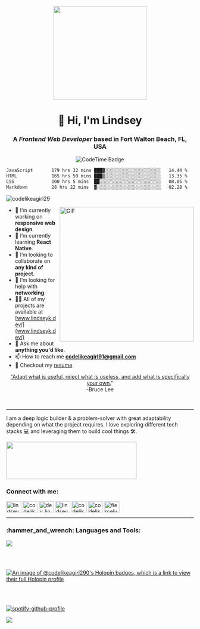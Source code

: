 <div id="header" align="center">
  <img src="https://media.giphy.com/media/jrnlTtQdMwdpzXs1l7/giphy.gif" width="250"/>
</div>
<h1 align="center">👋 Hi, I'm Lindsey</h1>
<h3 align="center">A <i>Frontend Web Developer</i> based in Fort Walton Beach, FL, USA</h3>

<p align="center">
<img href="https://codetime.dev" alt="CodeTime Badge" src="https://img.shields.io/endpoint?style=social&color=222&url=https%3A%2F%2Fapi.codetime.dev%2Fshield%3Fid%3D20558%26project%3D%26in=0">
</p>

<!--START_SECTION:waka-->

```txt
JavaScript       179 hrs 32 mins ███▓░░░░░░░░░░░░░░░░░░░░░   14.44 %
HTML             165 hrs 59 mins ███▒░░░░░░░░░░░░░░░░░░░░░   13.35 %
CSS              100 hrs 5 mins  ██░░░░░░░░░░░░░░░░░░░░░░░   08.05 %
Markdown         28 hrs 22 mins  ▓░░░░░░░░░░░░░░░░░░░░░░░░   02.28 %
```

<!--END_SECTION:waka-->

<p align="left"> <img src="https://komarev.com/ghpvc/?username=codelikeagirl29&label=Profile%20views&color=0e75b6&style=flat" alt="codelikeagirl29" /> </p>

<img align="right" alt="GIF" src="https://res.cloudinary.com/codelikeagirl29/image/upload/v1685765728/dev-branding/dev_girl_rxjcb3_scevwv.png" width="360px"/>

- 🔭 I’m currently working on **responsive web design**.
- 🌱 I’m currently learning **React Native**.
- 👯 I’m looking to collaborate on **any kind of project**.
- 🤝 I’m looking for help with **networking**.
- 👨‍💻 All of my projects are available at [www.lindseyk.dev/](www.lindseyk.dev/)
- 💬 Ask me about **anything you'd like**.
- 📫 How to reach me **codelikeagirl91@gmail.com**
- 📝 Checkout my [resume](https://drive.google.com/file/d/1BVZxrbHCzUo37u5Fx-chgjJkh8DSLKfU/view?usp=sharing)

<p align="center"><u>"Adapt what is useful, reject what is useless, and add what is specifically your own.</u>"<br> -Bruce Lee</p>
<br/>

---

<p align="left">I am a deep logic builder & a problem-solver with great adaptability depending on what the project requires. I love exploring different tech stacks 💻 and leveraging them to build cool things 🛠️. </p>

<img src="https://user-images.githubusercontent.com/25946305/149823995-93f5e982-97fd-4c20-b096-dec039e8905b.png" alt="" width="350px" height="100px" />

<h3 align="left">Connect with me:</h3>
<p align="left">
<a href="https://codepen.io/lindseythedeveloper" target="blank"><img align="center" src="https://raw.githubusercontent.com/rahuldkjain/github-profile-readme-generator/master/src/images/icons/Social/codepen.svg" alt="lindseythedeveloper" height="30" width="40" /></a>
<a href="https://dev.to/codelikeagirl29" target="blank"><img align="center" src="https://raw.githubusercontent.com/rahuldkjain/github-profile-readme-generator/master/src/images/icons/Social/devto.svg" alt="codelikeagirl29" height="30" width="40" /></a>
<a href="https://twitter.com/dev_lindseyk" target="blank"><img align="center" src="https://raw.githubusercontent.com/rahuldkjain/github-profile-readme-generator/master/src/images/icons/Social/twitter.svg" alt="dev_lindseyk" height="30" width="40" /></a>
<a href="https://linkedin.com/in/lindsey-howard" target="blank"><img align="center" src="https://raw.githubusercontent.com/rahuldkjain/github-profile-readme-generator/master/src/images/icons/Social/linked-in-alt.svg" alt="lindsey-howard" height="30" width="40" /></a>
<a href="https://codesandbox.com/codelikeagirl29" target="blank"><img align="center" src="https://raw.githubusercontent.com/rahuldkjain/github-profile-readme-generator/master/src/images/icons/Social/codesandbox.svg" alt="codelikeagirl29" height="30" width="40" /></a>
<a href="https://fb.com/codelikeagirl91" target="blank"><img align="center" src="https://raw.githubusercontent.com/rahuldkjain/github-profile-readme-generator/master/src/images/icons/Social/facebook.svg" alt="codelikeagirl91" height="30" width="40" /></a>
<a href="https://instagram.com/fiercely.lindseyy" target="blank"><img align="center" src="https://raw.githubusercontent.com/rahuldkjain/github-profile-readme-generator/master/src/images/icons/Social/instagram.svg" alt="fiercely.lindseyy" height="30" width="40" /></a>
</p>

---

<h3 align="left">:hammer_and_wrench: Languages and Tools:</h3>
<p align="left"> <a href="https://skillicons.dev" target="_blank" rel="noreferrer"> <img src="https://skillicons.dev/icons?i=nextjs,react,css,express,gatsby,git,js,mongodb,nodejs,postgres,sass,tailwind,bootstrap,postman,vscode" /></a> 

<br /><br />

[![An image of @codelikeagirl290's Holopin badges, which is a link to view their full Holopin profile](https://holopin.me/codelikeagirl290)](https://holopin.io/@codelikeagirl290)

<br /><br/>

[![spotify-github-profile](https://spotify-github-profile.vercel.app/api/view?uid=1290519664&cover_image=true&theme=natemoo-re&show_offline=false&background_color=121212&bar_color=ffa8ef&bar_color_cover=false)](https://spotify-github-profile.vercel.app/api/view?uid=1290519664&redirect=true)

![](https://hit.yhype.me/github/profile?user_id=25946305)
